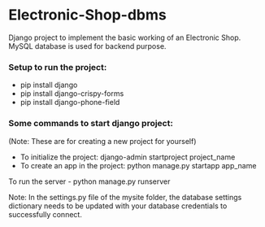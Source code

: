 # Electronic-Shop-dbms
Django project to implement the basic working of an Electronic Shop.
MySQL database is used for backend purpose.

### Setup to run the project:
- pip install django
- pip install django-crispy-forms
- pip install django-phone-field

### Some commands to start django project:
(Note: These are for creating a new project for yourself)
- To initialize the project: django-admin startproject project_name 
- To create an app in the project: python manage.py startapp app_name


To run the server - python manage.py runserver

Note: In the settings.py file of the mysite folder, the database settings dictionary needs to be updated with your database credentials to successfully connect.  
